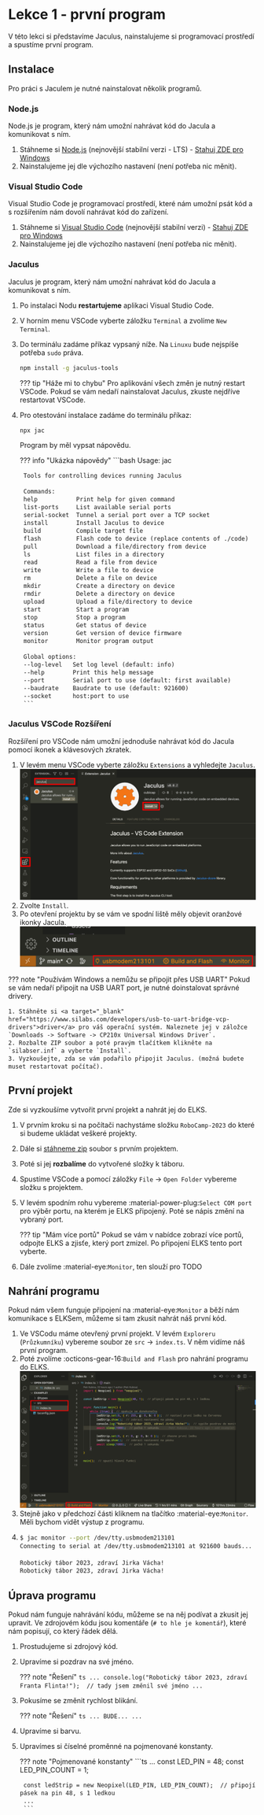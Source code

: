 # Lekce 1 - první program

V této lekci si představíme Jaculus, nainstalujeme si programovací prostředí a spustíme první program.

## Instalace

Pro práci s Jaculem je nutné nainstalovat několik programů.

### Node.js

Node.js je program, který nám umožní nahrávat kód do Jacula a komunikovat s ním.

1. Stáhneme si [Node.js](https://nodejs.org/en/download) (nejnovější stabilní verzi - LTS) - [Stahuj ZDE pro Windows](http://files.lan/node-v18.16.1-x64.msi)
2. Nainstalujeme jej dle výchozího nastavení (není potřeba nic měnit).

### Visual Studio Code

Visual Studio Code je programovací prostředí, které nám umožní psát kód a s rozšířením nám dovolí nahrávat kód do zařízení.

1. Stáhneme si [Visual Studio Code](https://code.visualstudio.com/download) (nejnovější stabilní verzi) - [Stahuj ZDE pro Windows](http://files.lan/VSCodeUserSetup-x64-1.79.2.exe)
2. Nainstalujeme jej dle výchozího nastavení (není potřeba nic měnit).

### Jaculus

Jaculus je program, který nám umožní nahrávat kód do Jacula a komunikovat s ním.

1. Po instalaci Nodu **restartujeme** aplikaci Visual Studio Code.
2. V horním menu VSCode vyberte záložku `Terminal` a zvolíme `New Terminal`.
3. Do terminálu zadáme příkaz vypsaný níže. Na `Linuxu` bude nejspíše potřeba `sudo` práva.

	```bash
	npm install -g jaculus-tools
	```

	??? tip "Háže mi to chybu"
		Pro aplikování všech změn je nutný restart VSCode. Pokud se vám nedaří nainstalovat Jaculus, zkuste nejdříve restartovat VSCode.

4. Pro otestování instalace zadáme do terminálu příkaz:

	```bash
	npx jac
	```

	Program by měl vypsat nápovědu.

	??? info "Ukázka nápovědy"
		```bash
		Usage: jac <command>

		Tools for controlling devices running Jaculus

		Commands:
		help           Print help for given command
		list-ports     List available serial ports
		serial-socket  Tunnel a serial port over a TCP socket
		install        Install Jaculus to device
		build          Compile target file
		flash          Flash code to device (replace contents of ./code)
		pull           Download a file/directory from device
		ls             List files in a directory
		read           Read a file from device
		write          Write a file to device
		rm             Delete a file on device
		mkdir          Create a directory on device
		rmdir          Delete a directory on device
		upload         Upload a file/directory to device
		start          Start a program
		stop           Stop a program
		status         Get status of device
		version        Get version of device firmware
		monitor        Monitor program output

		Global options:
		--log-level   Set log level (default: info)
		--help        Print this help message
		--port        Serial port to use (default: first available)
		--baudrate    Baudrate to use (default: 921600)
		--socket      host:port to use
		```



### Jaculus VSCode Rozšíření

Rozšíření pro VSCode nám umožní jednoduše nahrávat kód do Jacula pomocí ikonek a klávesových zkratek.

1. V levém menu VSCode vyberte záložku `Extensions` a vyhledejte `Jaculus`.
	![Rozšíření](./assets/extension.png)
2. Zvolte `Install`.
3. Po otevření projektu by se vám ve spodní liště měly objevit oranžové ikonky Jacula.
   	![Rozšíření bar](./assets/bar.png)

??? note "Používám Windows a nemůžu se připojit přes USB UART"
	Pokud se vám nedaří připojit na USB UART port, je nutné doinstalovat správné drivery.

	1. Stáhněte si <a target="_blank" href="https://www.silabs.com/developers/usb-to-uart-bridge-vcp-drivers">driver</a> pro váš operační systém. Naleznete jej v záložce `Downloads -> Software -> CP210x Universal Windows Driver`.
	2. Rozbalte ZIP soubor a poté pravým tlačítkem klikněte na `silabser.inf` a vyberte `Install`.
	3. Vyzkoušejte, zda se vám podařilo připojit Jaculus. (možná budete muset restartovat počítač).


## První projekt

Zde si vyzkoušíme vytvořit první projekt a nahrát jej do ELKS.


1. V prvním kroku si na počítači nachystáme složku `RoboCamp-2023` do které si budeme ukládat veškeré projekty.
2. Dále si [stáhneme zip](ZIP) soubor s prvním projektem.
3. Poté si jej **rozbalíme** do vytvořené složky k táboru.
4. Spustíme VSCode a pomocí záložky `File` -> `Open Folder` vybereme složku s projektem.
5. V levém spodním rohu vybereme :material-power-plug:`Select COM port` pro výběr portu, na kterém je ELKS připojený. Poté se nápis změní na vybraný port.
	
	??? tip "Mám více portů"
		Pokud se vám v nabídce zobrazí více portů, odpojte ELKS a zjisťe, který port zmizel. Po připojení ELKS tento port vyberte.
6. Dále zvolíme :material-eye:`Monitor`, ten slouží pro TODO

## Nahrání programu

Pokud nám všem funguje připojení na :material-eye:`Monitor` a běží nám komunikace s ELKSem, můžeme si tam zkusit nahrát náš první kód.

1. Ve VSCodu máme otevřený první projekt. V levém `Exploreru` (`Průzkumníku`) vybereme soubor ze  `src` -> `index.ts`. V něm vidíme náš první program.
2. Poté zvolíme :octicons-gear-16:`Build and Flash` pro nahrání programu do ELKS.
	![První program](./assets/first-code.png)
3. Stejně jako v předchozí části kliknem na tlačítko :material-eye:`Monitor`. Měli bychom vidět výstup z programu.
4.
	```bash
	$ jac monitor --port /dev/tty.usbmodem213101
	Connecting to serial at /dev/tty.usbmodem213101 at 921600 bauds... Connected.

	Robotický tábor 2023, zdraví Jirka Vácha!
	Robotický tábor 2023, zdraví Jirka Vácha!
	```

## Úprava programu

Pokud nám funguje nahrávání kódu, můžeme se na něj podívat a zkusit jej upravit.
Ve zdrojovém kódu jsou komentáře (`# to hle je komentář`), které nám popisují, co který řádek dělá.

1. Prostudujeme si zdrojový kód.
2. Upravíme si pozdrav na své jméno.

	??? note "Řešení"
		```ts
		...
		console.log("Robotický tábor 2023, zdraví Franta Flinta!");  // tady jsem změnil své jméno
		...
		```

3. Pokusíme se změnit rychlost blikání.

	??? note "Řešení"
		```ts
		...
		BUDE...
		...
		```
4. Upravíme si barvu.
5. Upravímes si číselné proměnné na pojmenované konstanty.

	??? note "Pojmenované konstanty"
		```ts
		...
		const LED_PIN = 48;
		const LED_PIN_COUNT = 1;

		const ledStrip = new Neopixel(LED_PIN, LED_PIN_COUNT);  // připojí pásek na pin 48, s 1 ledkou
		...
		```